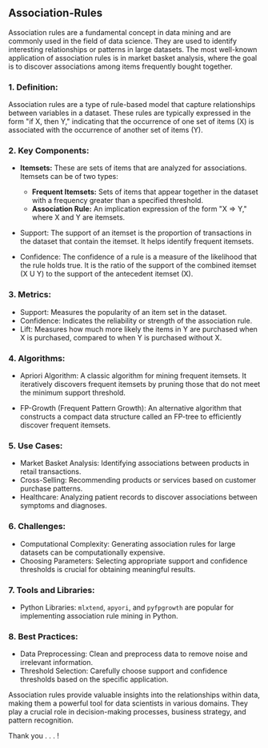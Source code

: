 ## Association-Rules

Association rules are a fundamental concept in data mining and are commonly used in the field of data science. They are used to identify interesting relationships or patterns in large datasets. The most well-known application of association rules is in market basket analysis, where the goal is to discover associations among items frequently bought together.

### 1. Definition:
Association rules are a type of rule-based model that capture relationships between variables in a dataset. These rules are typically expressed in the form "if X, then Y," indicating that the occurrence of one set of items (X) is associated with the occurrence of another set of items (Y).

### 2. Key Components:
   - **Itemsets:** These are sets of items that are analyzed for associations. Itemsets can be of two types:
     - **Frequent Itemsets:** Sets of items that appear together in the dataset with a frequency greater than a specified threshold.
     - **Association Rule:** An implication expression of the form "X => Y," where X and Y are itemsets.

   - Support: The support of an itemset is the proportion of transactions in the dataset that contain the itemset. It helps identify frequent itemsets.

   - Confidence: The confidence of a rule is a measure of the likelihood that the rule holds true. It is the ratio of the support of the combined itemset (X U Y) to the support of the antecedent itemset (X).

### 3. Metrics:
   - Support: Measures the popularity of an item set in the dataset.
   - Confidence: Indicates the reliability or strength of the association rule.
   - Lift: Measures how much more likely the items in Y are purchased when X is purchased, compared to when Y is purchased without X.

### 4. Algorithms:
   - Apriori Algorithm: A classic algorithm for mining frequent itemsets. It iteratively discovers frequent itemsets by pruning those that do not meet the minimum support threshold.

   - FP-Growth (Frequent Pattern Growth): An alternative algorithm that constructs a compact data structure called an FP-tree to efficiently discover frequent itemsets.

### 5. Use Cases:
   - Market Basket Analysis: Identifying associations between products in retail transactions.
   - Cross-Selling: Recommending products or services based on customer purchase patterns.
   - Healthcare: Analyzing patient records to discover associations between symptoms and diagnoses.

### 6. Challenges:
   - Computational Complexity: Generating association rules for large datasets can be computationally expensive.
   - Choosing Parameters: Selecting appropriate support and confidence thresholds is crucial for obtaining meaningful results.

### 7. Tools and Libraries:
   - Python Libraries: `mlxtend`, `apyori`, and `pyfpgrowth` are popular for implementing association rule mining in Python.

### 8. Best Practices:
   - Data Preprocessing: Clean and preprocess data to remove noise and irrelevant information.
   - Threshold Selection: Carefully choose support and confidence thresholds based on the specific application.

Association rules provide valuable insights into the relationships within data, making them a powerful tool for data scientists in various domains. They play a crucial role in decision-making processes, business strategy, and pattern recognition.

Thank you . . . !
